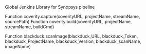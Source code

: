Global Jenkins Library for Synopsys pipeline

Function coverity.capture(coverityURL, projectName, streamName, sourcePath)
Function coverity.build(coverityURL, projectName, streamName, buildCmd)

Function blackduck.scanImage(blackduck_URL, blackduck_Token, blackduck_ProjectName, blackduck_Version, blackduck_scanName, imageName)
